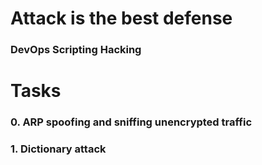 # Attack is the best defense
### DevOps Scripting Hacking

# Tasks
### 0. ARP spoofing and sniffing unencrypted traffic
### 1. Dictionary attack

